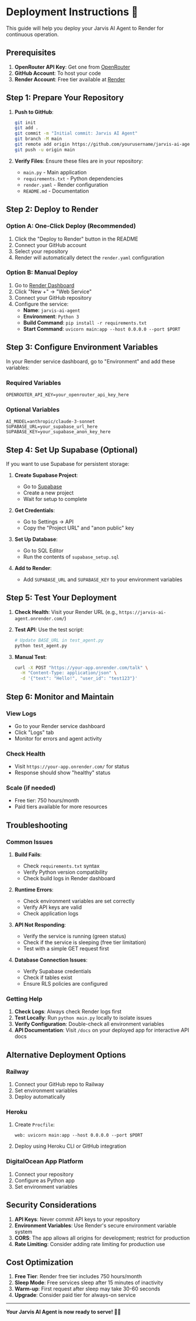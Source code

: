 # Deployment Instructions 🚀

This guide will help you deploy your Jarvis AI Agent to Render for continuous operation.

## Prerequisites

1. **OpenRouter API Key**: Get one from [OpenRouter](https://openrouter.ai/)
2. **GitHub Account**: To host your code
3. **Render Account**: Free tier available at [Render](https://render.com/)

## Step 1: Prepare Your Repository

1. **Push to GitHub**:
   ```bash
   git init
   git add .
   git commit -m "Initial commit: Jarvis AI Agent"
   git branch -M main
   git remote add origin https://github.com/yourusername/jarvis-ai-agent.git
   git push -u origin main
   ```

2. **Verify Files**: Ensure these files are in your repository:
   - `main.py` - Main application
   - `requirements.txt` - Python dependencies
   - `render.yaml` - Render configuration
   - `README.md` - Documentation

## Step 2: Deploy to Render

### Option A: One-Click Deploy (Recommended)

1. Click the "Deploy to Render" button in the README
2. Connect your GitHub account
3. Select your repository
4. Render will automatically detect the `render.yaml` configuration

### Option B: Manual Deploy

1. Go to [Render Dashboard](https://dashboard.render.com/)
2. Click "New +" → "Web Service"
3. Connect your GitHub repository
4. Configure the service:
   - **Name**: `jarvis-ai-agent`
   - **Environment**: `Python 3`
   - **Build Command**: `pip install -r requirements.txt`
   - **Start Command**: `uvicorn main:app --host 0.0.0.0 --port $PORT`

## Step 3: Configure Environment Variables

In your Render service dashboard, go to "Environment" and add these variables:

### Required Variables
```
OPENROUTER_API_KEY=your_openrouter_api_key_here
```

### Optional Variables
```
AI_MODEL=anthropic/claude-3-sonnet
SUPABASE_URL=your_supabase_url_here
SUPABASE_KEY=your_supabase_anon_key_here
```

## Step 4: Set Up Supabase (Optional)

If you want to use Supabase for persistent storage:

1. **Create Supabase Project**:
   - Go to [Supabase](https://supabase.com/)
   - Create a new project
   - Wait for setup to complete

2. **Get Credentials**:
   - Go to Settings → API
   - Copy the "Project URL" and "anon public" key

3. **Set Up Database**:
   - Go to SQL Editor
   - Run the contents of `supabase_setup.sql`

4. **Add to Render**:
   - Add `SUPABASE_URL` and `SUPABASE_KEY` to your environment variables

## Step 5: Test Your Deployment

1. **Check Health**: Visit your Render URL (e.g., `https://jarvis-ai-agent.onrender.com/`)
2. **Test API**: Use the test script:
   ```bash
   # Update BASE_URL in test_agent.py
   python test_agent.py
   ```

3. **Manual Test**:
   ```bash
   curl -X POST "https://your-app.onrender.com/talk" \
     -H "Content-Type: application/json" \
     -d '{"text": "Hello!", "user_id": "test123"}'
   ```

## Step 6: Monitor and Maintain

### View Logs
- Go to your Render service dashboard
- Click "Logs" tab
- Monitor for errors and agent activity

### Check Health
- Visit `https://your-app.onrender.com/` for status
- Response should show "healthy" status

### Scale (if needed)
- Free tier: 750 hours/month
- Paid tiers available for more resources

## Troubleshooting

### Common Issues

1. **Build Fails**:
   - Check `requirements.txt` syntax
   - Verify Python version compatibility
   - Check build logs in Render dashboard

2. **Runtime Errors**:
   - Check environment variables are set correctly
   - Verify API keys are valid
   - Check application logs

3. **API Not Responding**:
   - Verify the service is running (green status)
   - Check if the service is sleeping (free tier limitation)
   - Test with a simple GET request first

4. **Database Connection Issues**:
   - Verify Supabase credentials
   - Check if tables exist
   - Ensure RLS policies are configured

### Getting Help

1. **Check Logs**: Always check Render logs first
2. **Test Locally**: Run `python main.py` locally to isolate issues
3. **Verify Configuration**: Double-check all environment variables
4. **API Documentation**: Visit `/docs` on your deployed app for interactive API docs

## Alternative Deployment Options

### Railway
1. Connect your GitHub repo to Railway
2. Set environment variables
3. Deploy automatically

### Heroku
1. Create `Procfile`:
   ```
   web: uvicorn main:app --host 0.0.0.0 --port $PORT
   ```
2. Deploy using Heroku CLI or GitHub integration

### DigitalOcean App Platform
1. Connect your repository
2. Configure as Python app
3. Set environment variables

## Security Considerations

1. **API Keys**: Never commit API keys to your repository
2. **Environment Variables**: Use Render's secure environment variable system
3. **CORS**: The app allows all origins for development; restrict for production
4. **Rate Limiting**: Consider adding rate limiting for production use

## Cost Optimization

1. **Free Tier**: Render free tier includes 750 hours/month
2. **Sleep Mode**: Free services sleep after 15 minutes of inactivity
3. **Warm-up**: First request after sleep may take 30-60 seconds
4. **Upgrade**: Consider paid tier for always-on service

---

**Your Jarvis AI Agent is now ready to serve! 🤖✨** 